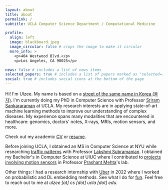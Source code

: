 ```yaml
---
layout: about
title: about
permalink: /
subtitle: UCLA Computer Science Department / Computational Medicine

profile:
  align: left
  image: blackboard.jpeg
  image_circular: false # crops the image to make it circular
  more_info: >
    <p>404 Westwood Blvd.</p>
    <p>Los Angeles, CA 90025</p>

news: false # includes a list of news items
selected_papers: true # includes a list of papers marked as "selected={true}"
social: true # includes social icons at the bottom of the page
---
```


Hi! I'm Ulzee. My name is based on a [street of the same name in Korea (을지)](https://en.wikipedia.org/wiki/Euljiro). I'm currently doing my PhD in Computer Science with Professor [Sriram Sankararaman](https://web.cs.ucla.edu/~sriram/index.html) at UCLA.
My research interests are in applying state-of-art machine learning methods to improve our understanding of complex diseases.
My experience spans many modalities that are encountered in healthcare: genomics, doctors' notes, X-rays, MRIs, motion sensors, and more.

Check out my academic [CV](https://drive.google.com/file/d/1M1AAKHzoJsc61GHuQJqmiQTNr_aD7l5s/view?usp=share_link) or [resume](https://drive.google.com/file/d/1Xs40wjZB0Fy4Fi_cf1gSN8r7fks2cP95/view?usp=share_link).

Before joining UCLA, I obtained an MS in Computer Science at NYU while researching [traffic patterns](https://ieeexplore.ieee.org/abstract/document/9052963) with Professor [Lakshmi Subramanian](https://cs.nyu.edu/~lakshmi/Lakshmi/Home.html).
I obtained my Bachelor's in Computer Science at UIUC where I contributed to [projects involving motion sensors](https://www.builtinchicago.org/articles/u-gesture-recognition-platform-rithmio-lands-3m-seed-round-funding) in Professor [Prashant Mehta](https://mehta.mechse.illinois.edu)'s lab.

Other things: I had a research internship with [Uber](https://www.uber.com/us/en/careers/teams/data-science/) in 2022 where I worked on probabilistic and DL embedding methods. See what I do for [fun](https://ulzee.github.io/fun/).
Feel free to reach out to me at *ulzee [at] cs [dot] ucla [dot] edu*.
